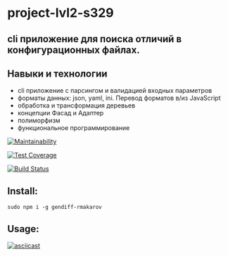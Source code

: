 # project-lvl2-s329

## cli приложение для поиска отличий в конфигурационных файлах.

## Навыки и технологии

+ cli приложение с парсингом и валидацией входных параметров
+ форматы данных: json, yaml, ini. Перевод форматов в/из JavaScript
+ обработка и трансформация деревьев
+ концепции Фасад и Адаптер
+ полиморфизм
+ функциональное программирование

[![Maintainability](https://api.codeclimate.com/v1/badges/09e31973e18e32031013/maintainability)](https://codeclimate.com/github/SmartRW/project-lvl2-s329/maintainability)

[![Test Coverage](https://api.codeclimate.com/v1/badges/09e31973e18e32031013/test_coverage)](https://codeclimate.com/github/SmartRW/project-lvl2-s329/test_coverage)

[![Build Status](https://travis-ci.org/SmartRW/project-lvl2-s329.svg?branch=master)](https://travis-ci.org/SmartRW/project-lvl2-s329)

## Install:

```sudo npm i -g gendiff-rmakarov```

## Usage:

[![asciicast](https://asciinema.org/a/Rn33VEMRPJmFcCNV2dFx328gC.png)](https://asciinema.org/a/Rn33VEMRPJmFcCNV2dFx328gC)
